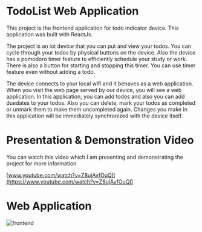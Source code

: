 # TodoList Web Application

This project is the frontend application for todo indicator device. This application was built with ReactJs.

The project is an iot device that you can put and view your todos. You can cycle through your todos by physical buttons on the device. 
Also the device has a pomodoro timer feature to efficiently schedule your study or work. There is also a button for starting and stopping this timer.
You can use timer feature even without adding a todo.

The device connects to your local wifi and it behaves as a web application. When you visit the web page served by our device,
you will see a web application. In this application, you can add todos and also you can add duedates to your todos. Also you can delete, 
mark your todos as completed or unmark them to make them uncompleted again. Changes you make in this application will be immediately synchronized with the device itself.

# Presentation & Demonstration Video

You can watch this video which I am presenting and demonstrating the project for more information.

[www.youtube.com/watch?v=Z8ujAvfOuQI](https://www.youtube.com/watch?v=Z8ujAvfOuQI)

# Web Application

![frontend](https://user-images.githubusercontent.com/31140894/176399697-2d9b7809-c62d-4d54-8f1e-5b5f8bf4a628.png)
